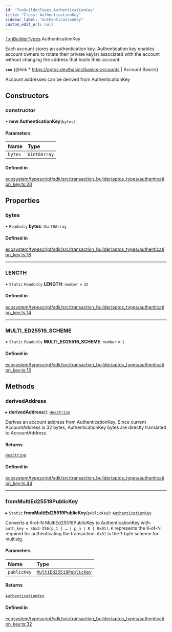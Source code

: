 ```yaml
---
id: "TxnBuilderTypes.AuthenticationKey"
title: "Class: AuthenticationKey"
sidebar_label: "AuthenticationKey"
custom_edit_url: null
---
```


[TxnBuilderTypes](../namespaces/TxnBuilderTypes.md).AuthenticationKey

Each account stores an authentication key. Authentication key enables account owners to rotate
their private key(s) associated with the account without changing the address that hosts their account.

**`see`** {@link * https://aptos.dev/basics/basics-accounts | Account Basics}

Account addresses can be derived from AuthenticationKey

## Constructors

### constructor

• **new AuthenticationKey**(`bytes`)

#### Parameters

| Name | Type |
| :------ | :------ |
| `bytes` | `Uint8Array` |

#### Defined in

[ecosystem/typescript/sdk/src/transaction_builder/aptos_types/authentication_key.ts:20](https://github.com/aptos-labs/aptos-core/blob/fb73eb358/ecosystem/typescript/sdk/src/transaction_builder/aptos_types/authentication_key.ts#L20)

## Properties

### bytes

• `Readonly` **bytes**: `Uint8Array`

#### Defined in

[ecosystem/typescript/sdk/src/transaction_builder/aptos_types/authentication_key.ts:18](https://github.com/aptos-labs/aptos-core/blob/fb73eb358/ecosystem/typescript/sdk/src/transaction_builder/aptos_types/authentication_key.ts#L18)

___

### LENGTH

▪ `Static` `Readonly` **LENGTH**: `number` = `32`

#### Defined in

[ecosystem/typescript/sdk/src/transaction_builder/aptos_types/authentication_key.ts:14](https://github.com/aptos-labs/aptos-core/blob/fb73eb358/ecosystem/typescript/sdk/src/transaction_builder/aptos_types/authentication_key.ts#L14)

___

### MULTI\_ED25519\_SCHEME

▪ `Static` `Readonly` **MULTI\_ED25519\_SCHEME**: `number` = `1`

#### Defined in

[ecosystem/typescript/sdk/src/transaction_builder/aptos_types/authentication_key.ts:16](https://github.com/aptos-labs/aptos-core/blob/fb73eb358/ecosystem/typescript/sdk/src/transaction_builder/aptos_types/authentication_key.ts#L16)

## Methods

### derivedAddress

▸ **derivedAddress**(): [`HexString`](HexString.md)

Derives an account address from AuthenticationKey. Since current AccountAddress is 32 bytes,
AuthenticationKey bytes are directly translated to AccountAddress.

#### Returns

[`HexString`](HexString.md)

#### Defined in

[ecosystem/typescript/sdk/src/transaction_builder/aptos_types/authentication_key.ts:44](https://github.com/aptos-labs/aptos-core/blob/fb73eb358/ecosystem/typescript/sdk/src/transaction_builder/aptos_types/authentication_key.ts#L44)

___

### fromMultiEd25519PublicKey

▸ `Static` **fromMultiEd25519PublicKey**(`publicKey`): [`AuthenticationKey`](TxnBuilderTypes.AuthenticationKey.md)

Converts a K-of-N MultiEd25519PublicKey to AuthenticationKey with:
`auth_key = sha3-256(p_1 | … | p_n | K | 0x01)`. `K` represents the K-of-N required for
authenticating the transaction. `0x01` is the 1-byte scheme for multisig.

#### Parameters

| Name | Type |
| :------ | :------ |
| `publicKey` | [`MultiEd25519PublicKey`](TxnBuilderTypes.MultiEd25519PublicKey.md) |

#### Returns

[`AuthenticationKey`](TxnBuilderTypes.AuthenticationKey.md)

#### Defined in

[ecosystem/typescript/sdk/src/transaction_builder/aptos_types/authentication_key.ts:32](https://github.com/aptos-labs/aptos-core/blob/fb73eb358/ecosystem/typescript/sdk/src/transaction_builder/aptos_types/authentication_key.ts#L32)
